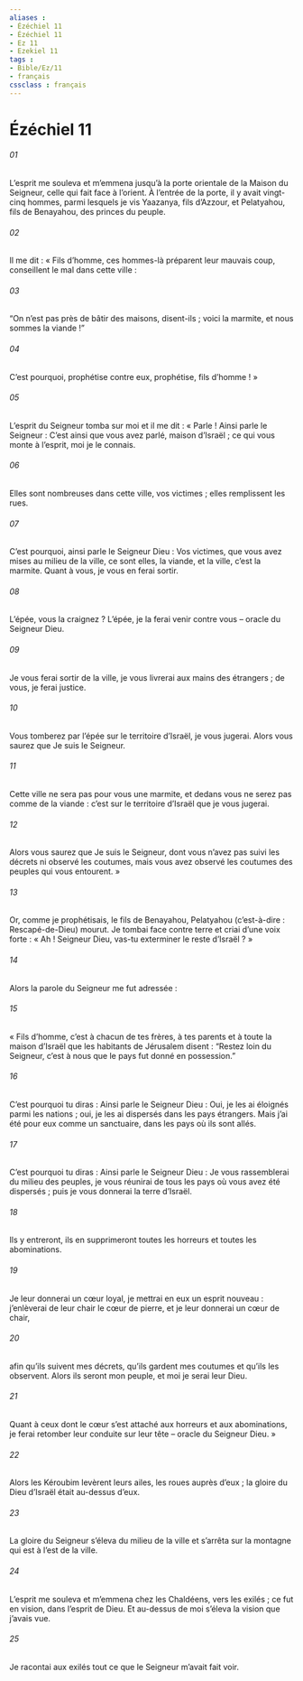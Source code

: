 ```yaml
---
aliases : 
- Ézéchiel 11
- Ézéchiel 11
- Ez 11
- Ezekiel 11
tags : 
- Bible/Ez/11
- français
cssclass : français
---
```


# Ézéchiel 11

###### 01
L’esprit me souleva et m’emmena jusqu’à la porte orientale de la Maison du Seigneur, celle qui fait face à l’orient. À l’entrée de la porte, il y avait vingt-cinq hommes, parmi lesquels je vis Yaazanya, fils d’Azzour, et Pelatyahou, fils de Benayahou, des princes du peuple.
###### 02
Il me dit : « Fils d’homme, ces hommes-là préparent leur mauvais coup, conseillent le mal dans cette ville :
###### 03
“On n’est pas près de bâtir des maisons, disent-ils ; voici la marmite, et nous sommes la viande !”
###### 04
C’est pourquoi, prophétise contre eux, prophétise, fils d’homme ! »
###### 05
L’esprit du Seigneur tomba sur moi et il me dit : « Parle ! Ainsi parle le Seigneur : C’est ainsi que vous avez parlé, maison d’Israël ; ce qui vous monte à l’esprit, moi je le connais.
###### 06
Elles sont nombreuses dans cette ville, vos victimes ; elles remplissent les rues.
###### 07
C’est pourquoi, ainsi parle le Seigneur Dieu : Vos victimes, que vous avez mises au milieu de la ville, ce sont elles, la viande, et la ville, c’est la marmite. Quant à vous, je vous en ferai sortir.
###### 08
L’épée, vous la craignez ? L’épée, je la ferai venir contre vous – oracle du Seigneur Dieu.
###### 09
Je vous ferai sortir de la ville, je vous livrerai aux mains des étrangers ; de vous, je ferai justice.
###### 10
Vous tomberez par l’épée sur le territoire d’Israël, je vous jugerai. Alors vous saurez que Je suis le Seigneur.
###### 11
Cette ville ne sera pas pour vous une marmite, et dedans vous ne serez pas comme de la viande : c’est sur le territoire d’Israël que je vous jugerai.
###### 12
Alors vous saurez que Je suis le Seigneur, dont vous n’avez pas suivi les décrets ni observé les coutumes, mais vous avez observé les coutumes des peuples qui vous entourent. »
###### 13
Or, comme je prophétisais, le fils de Benayahou, Pelatyahou (c’est-à-dire : Rescapé-de-Dieu) mourut. Je tombai face contre terre et criai d’une voix forte : « Ah ! Seigneur Dieu, vas-tu exterminer le reste d’Israël ? »
###### 14
Alors la parole du Seigneur me fut adressée :
###### 15
« Fils d’homme, c’est à chacun de tes frères, à tes parents et à toute la maison d’Israël que les habitants de Jérusalem disent : “Restez loin du Seigneur, c’est à nous que le pays fut donné en possession.”
###### 16
C’est pourquoi tu diras : Ainsi parle le Seigneur Dieu : Oui, je les ai éloignés parmi les nations ; oui, je les ai dispersés dans les pays étrangers. Mais j’ai été pour eux comme un sanctuaire, dans les pays où ils sont allés.
###### 17
C’est pourquoi tu diras : Ainsi parle le Seigneur Dieu : Je vous rassemblerai du milieu des peuples, je vous réunirai de tous les pays où vous avez été dispersés ; puis je vous donnerai la terre d’Israël.
###### 18
Ils y entreront, ils en supprimeront toutes les horreurs et toutes les abominations.
###### 19
Je leur donnerai un cœur loyal, je mettrai en eux un esprit nouveau : j’enlèverai de leur chair le cœur de pierre, et je leur donnerai un cœur de chair,
###### 20
afin qu’ils suivent mes décrets, qu’ils gardent mes coutumes et qu’ils les observent. Alors ils seront mon peuple, et moi je serai leur Dieu.
###### 21
Quant à ceux dont le cœur s’est attaché aux horreurs et aux abominations, je ferai retomber leur conduite sur leur tête – oracle du Seigneur Dieu. »
###### 22
Alors les Kéroubim levèrent leurs ailes, les roues auprès d’eux ; la gloire du Dieu d’Israël était au-dessus d’eux.
###### 23
La gloire du Seigneur s’éleva du milieu de la ville et s’arrêta sur la montagne qui est à l’est de la ville.
###### 24
L’esprit me souleva et m’emmena chez les Chaldéens, vers les exilés ; ce fut en vision, dans l’esprit de Dieu. Et au-dessus de moi s’éleva la vision que j’avais vue.
###### 25
Je racontai aux exilés tout ce que le Seigneur m’avait fait voir.
